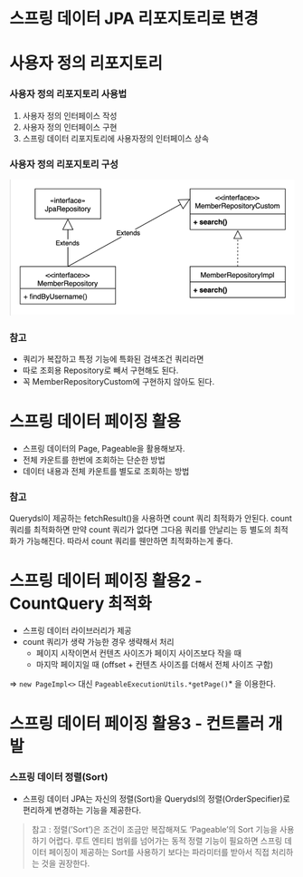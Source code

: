 # 스프링 데이터 JPA 리포지토리로 변경

# 사용자 정의 리포지토리

### 사용자 정의 리포지토리 사용법

1. 사용자 정의 인터페이스 작성
2. 사용자 정의 인터페이스 구현
3. 스프링 데이터 리포지토리에 사용자정의 인터페이스 상속

### 사용자 정의 리포지토리 구성

![Untitled](../image/image1.png)

### 참고

- 쿼리가 복잡하고 특정 기능에 특화된 검색조건 쿼리라면
- 따로 조회용 Repository로 빼서 구현해도 된다.
- 꼭 MemberRepositoryCustom에 구현하지 않아도 된다.

# 스프링 데이터 페이징 활용

- 스프링 데이터의 Page, Pageable을 활용해보자.
- 전체 카운트를 한번에 조회하는 단순한 방법
- 데이터 내용과 전체 카운트를 별도로 조회하는 방법

### 참고

Querydsl이 제공하는 fetchResult()을 사용하면 count 쿼리 최적화가 안된다.
count 쿼리를 최적화하면 만약 count 쿼리가 없다면 그다음 쿼리를 안날리는 등 별도의 최적화가 가능해진다.
따라서 count 쿼리를 웬만하면 최적화하는게 좋다.

# **스프링 데이터 페이징 활용2 - CountQuery 최적화**

- 스프링 데이터 라이브러리가 제공
- count 쿼리가 생략 가능한 경우 생략해서 처리
    - 페이지 시작이면서 컨텐츠 사이즈가 페이지 사이즈보다 작을 때
    - 마지막 페이지일 때 (offset + 컨텐츠 사이즈를 더해서 전체 사이즈 구함)

⇒ `new PageImpl<>` 대신 `PageableExecutionUtils.*getPage()`* 을 이용한다.

# 스프링 데이터 페이징 활용3 - 컨트롤러 개발

### 스프링 데이터 정렬(Sort)

- 스프링 데이터 JPA는 자신의 정렬(Sort)을 Querydsl의 정렬(OrderSpecifier)로 편리하게 변경하는 기능을 제공한다.

> 참고 : 정렬(’Sort’)은 조건이 조금만 복잡해져도 ‘Pageable’의 Sort 기능을 사용하기 어렵다. 루트 엔티티 범위를 넘어가는 동적 정렬 기능이 필요하면 스프링 데이터 페이징이 제공하는 Sort를 사용하기 보다는 파라미터를 받아서 직접 처리하는 것을 권장한다.
>
